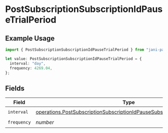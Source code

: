 # PostSubscriptionSubscriptionIdPauseTrialPeriod

## Example Usage

```typescript
import { PostSubscriptionSubscriptionIdPauseTrialPeriod } from "jani-payments/models/operations";

let value: PostSubscriptionSubscriptionIdPauseTrialPeriod = {
  interval: "day",
  frequency: 4269.04,
};
```

## Fields

| Field                                                                                                                                                                    | Type                                                                                                                                                                     | Required                                                                                                                                                                 | Description                                                                                                                                                              |
| ------------------------------------------------------------------------------------------------------------------------------------------------------------------------ | ------------------------------------------------------------------------------------------------------------------------------------------------------------------------ | ------------------------------------------------------------------------------------------------------------------------------------------------------------------------ | ------------------------------------------------------------------------------------------------------------------------------------------------------------------------ |
| `interval`                                                                                                                                                               | [operations.PostSubscriptionSubscriptionIdPauseSubscriptionResponseInterval](../../models/operations/postsubscriptionsubscriptionidpausesubscriptionresponseinterval.md) | :heavy_check_mark:                                                                                                                                                       | N/A                                                                                                                                                                      |
| `frequency`                                                                                                                                                              | *number*                                                                                                                                                                 | :heavy_check_mark:                                                                                                                                                       | N/A                                                                                                                                                                      |
